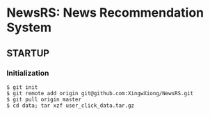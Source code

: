 # NewsRS: News Recommendation System

## STARTUP

### Initialization

```
$ git init
$ git remote add origin git@github.com:XingwXiong/NewsRS.git
$ git pull origin master
$ cd data; tar xzf user_click_data.tar.gz
```
